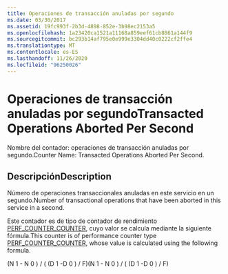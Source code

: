 ```yaml
---
title: Operaciones de transacción anuladas por segundo
ms.date: 03/30/2017
ms.assetid: 19fc993f-2b3d-4898-852e-3b98ec2153a5
ms.openlocfilehash: 1a23420ca1521a11168a859eef61cb8861a144f9
ms.sourcegitcommit: bc293b14af795e0e999e3304dd40c0222cf2ffe4
ms.translationtype: MT
ms.contentlocale: es-ES
ms.lasthandoff: 11/26/2020
ms.locfileid: "96250026"
---
```

# <a name="transacted-operations-aborted-per-second"></a><span data-ttu-id="b7ce4-102">Operaciones de transacción anuladas por segundo</span><span class="sxs-lookup"><span data-stu-id="b7ce4-102">Transacted Operations Aborted Per Second</span></span>

<span data-ttu-id="b7ce4-103">Nombre del contador: operaciones de transacción anuladas por segundo.</span><span class="sxs-lookup"><span data-stu-id="b7ce4-103">Counter Name: Transacted Operations Aborted Per Second.</span></span>  
  
## <a name="description"></a><span data-ttu-id="b7ce4-104">Descripción</span><span class="sxs-lookup"><span data-stu-id="b7ce4-104">Description</span></span>  

 <span data-ttu-id="b7ce4-105">Número de operaciones transaccionales anuladas en este servicio en un segundo.</span><span class="sxs-lookup"><span data-stu-id="b7ce4-105">Number of transactional operations that have been aborted in this service in a second.</span></span>  
  
 <span data-ttu-id="b7ce4-106">Este contador es de tipo de contador de rendimiento [PERF_COUNTER_COUNTER](/previous-versions/windows/it-pro/windows-server-2003/cc740048(v=ws.10)), cuyo valor se calcula mediante la siguiente fórmula.</span><span class="sxs-lookup"><span data-stu-id="b7ce4-106">This counter is of performance counter type [PERF_COUNTER_COUNTER](/previous-versions/windows/it-pro/windows-server-2003/cc740048(v=ws.10)), whose value is calculated using the following formula.</span></span>  
  
 <span data-ttu-id="b7ce4-107">(N 1 - N 0 ) / ( (D 1 -D 0 ) / F)</span><span class="sxs-lookup"><span data-stu-id="b7ce4-107">(N 1 - N 0 ) / ( (D 1 -D 0 ) / F)</span></span>
